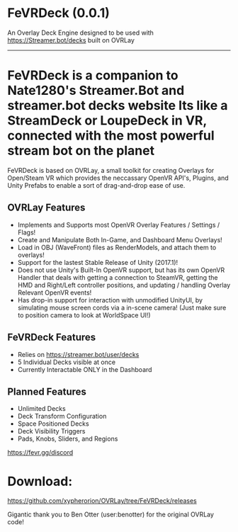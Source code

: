 # FeVRDeck (0.0.1)

An Overlay Deck Engine designed to be used with https://Streamer.bot/decks built on OVRLay

---
FeVRDeck is a companion to Nate1280's Streamer.Bot and streamer.bot decks website
Its like a StreamDeck or LoupeDeck in VR, connected with the most powerful stream bot on the planet
=
FeVRDeck is based on OVRLay, a small toolkit for creating Overlays for Open/Steam VR which
provides the neccassary OpenVR API's, Plugins, and Unity Prefabs to enable a sort of drag-and-drop ease of use.

## OVRLay Features
- Implements and Supports most OpenVR Overlay Features / Settings / Flags!
- Create and Manipulate Both In-Game, and Dashboard Menu Overlays!
- Load in OBJ (WaveFront) files as RenderModels, and attach them to overlays!
- Support for the lastest Stable Release of Unity (2017.1)!
- Does not use Unity's Built-In OpenVR support, but has its own OpenVR Handler that deals with getting a connection to SteamVR, getting the HMD and Right/Left controller positions, and updating / handling Overlay Relevant OpenVR events!
- Has drop-in support for interaction with unmodified UnityUI, by simulating mouse screen cords via a in-scene camera! (Just make sure to position camera to look at WorldSpace UI!)


## FeVRDeck Features
- Relies on https://streamer.bot/user/decks
- 5 Individual Decks visible at once
- Currently Interactable ONLY in the Dashboard

## Planned Features
- Unlimited Decks
- Deck Transform Configuration
- Space Positioned Decks
- Deck Visibility Triggers
- Pads, Knobs, Sliders, and Regions


https://fevr.gg/discord

Download:
===
https://github.com/xypherorion/OVRLay/tree/FeVRDeck/releases


Gigantic thank you to Ben Otter (user:benotter) for the original OVRLay code!
